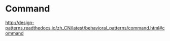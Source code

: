 # Command

http://design-patterns.readthedocs.io/zh_CN/latest/behavioral_patterns/command.html#command
